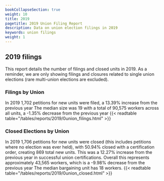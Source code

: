 ```yaml
---
bookCollapseSection: true
weight: 10
title: 2019
pagetitle: 2019 Union Filing Report
description: Data on union election filings in 2019
keywords: union filings
weight: 1
---
```


## 2019 filings

This report details the number of filings and closed units in 2019. As a reminder, we are only showing filings and closures related to single union elections (rare multi-union elections are excluded).

### Filings by Union
In 2019 1,702 petitions for new units were filed, a 13.39% increase from the previous year The median size was 19 with a total of 90,575 workers across all units, a -1.35% decrease from the previous year
{{< readtable table="/tables/reports/2019/0union_filings.html" >}}

### Closed Elections by Union
In 2019 1,706 petitions for new units were closed (this includes petitions where no election was ever held), with 50.94% closed with a certification order, creating 869 total new units. This was a 12.27% increase from the previous year in successful union certifications. Overall this represents approximately 43,565 workers, which is a -9.98% decrease from the previous year The median bargaining unit has 18 workers.
{{< readtable table="/tables/reports/2019/0union_closed.html" >}}
